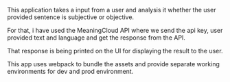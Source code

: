 This application takes a input from a user and analysis it whether the user provided sentence is subjective or objective.


For that, i have used the MeaningCloud API where we send the api key, user provided text and language and get the response from the API.

That response is being printed on the UI for displaying the result to the user.

This app uses webpack to bundle the assets and provide separate working environments for dev and prod environment.